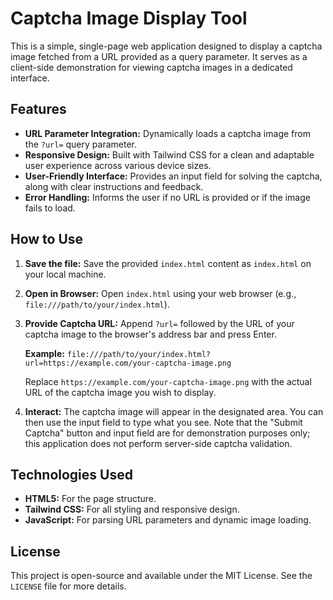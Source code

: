 # Captcha Image Display Tool

This is a simple, single-page web application designed to display a captcha image fetched from a URL provided as a query parameter. It serves as a client-side demonstration for viewing captcha images in a dedicated interface.

## Features

*   **URL Parameter Integration:** Dynamically loads a captcha image from the `?url=` query parameter.
*   **Responsive Design:** Built with Tailwind CSS for a clean and adaptable user experience across various device sizes.
*   **User-Friendly Interface:** Provides an input field for solving the captcha, along with clear instructions and feedback.
*   **Error Handling:** Informs the user if no URL is provided or if the image fails to load.

## How to Use

1.  **Save the file:** Save the provided `index.html` content as `index.html` on your local machine.
2.  **Open in Browser:** Open `index.html` using your web browser (e.g., `file:///path/to/your/index.html`).
3.  **Provide Captcha URL:** Append `?url=` followed by the URL of your captcha image to the browser's address bar and press Enter.

    **Example:**
    `file:///path/to/your/index.html?url=https://example.com/your-captcha-image.png`

    Replace `https://example.com/your-captcha-image.png` with the actual URL of the captcha image you wish to display.

4.  **Interact:** The captcha image will appear in the designated area. You can then use the input field to type what you see. Note that the "Submit Captcha" button and input field are for demonstration purposes only; this application does not perform server-side captcha validation.

## Technologies Used

*   **HTML5:** For the page structure.
*   **Tailwind CSS:** For all styling and responsive design.
*   **JavaScript:** For parsing URL parameters and dynamic image loading.

## License

This project is open-source and available under the MIT License. See the `LICENSE` file for more details.
